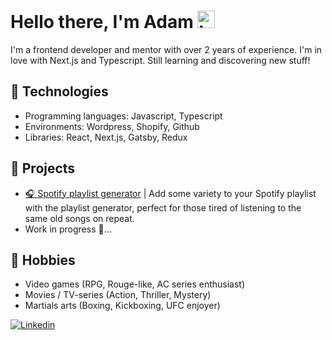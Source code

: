 # Hello there, I'm Adam <img src="https://user-images.githubusercontent.com/1303154/88677602-1635ba80-d120-11ea-84d8-d263ba5fc3c0.gif" width="28px" height="28px" alt="hi">

I'm a frontend developer and mentor with over 2 years of experience. I'm in love with Next.js and Typescript. Still learning and discovering new stuff!

## 🔧 Technologies

- Programming languages: Javascript, Typescript
- Environments: Wordpress, Shopify, Github
- Libraries: React, Next.js, Gatsby, Redux

## 🦾 Projects

- [🎧 Spotify playlist generator](https://github.com/Adamchello/spotify-playlist-generator) | Add some variety to your Spotify playlist with the playlist generator, perfect for those tired of listening to the same old songs on repeat.
- Work in progress 🧐...

## 🌱 Hobbies

- Video games (RPG, Rouge-like, AC series enthusiast)
- Movies / TV-series (Action, Thriller, Mystery)
- Martials arts (Boxing, Kickboxing, UFC enjoyer)

[![Linkedin](https://img.shields.io/badge/-LinkedIn-blue?style=flat-square&logo=Linkedin&logoColor=white&link=https://www.linkedin.com/in/adam-gornas/)](https://www.linkedin.com/in/adam-gornas/)
